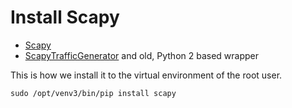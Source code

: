 # Install Scapy

* [Scapy](https://scapy.net/)
* [ScapyTrafficGenerator](https://pypi.org/project/ScapyTrafficGenerator/) and old, Python 2 based wrapper


This is how we install it to the virtual environment of the root user.


```
sudo /opt/venv3/bin/pip install scapy
```



